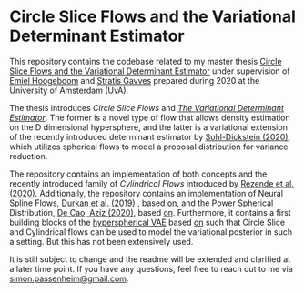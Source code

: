 # Circle Slice Flows and the Variational Determinant Estimator

This repository contains the codebase related to my master thesis [Circle Slice Flows and the Variational Determinant Estimator](https://github.com/P4ppenheimer/master_thesis) under supervision of [Emiel Hoogeboom](https://scholar.google.nl/citations?user=nkTd_BIAAAAJ&hl=en) and [Stratis Gavves](https://scholar.google.com/citations?user=QqfCvsgAAAAJ&hl=en) prepared during 2020 at the University of Amsterdam (UvA). 

The thesis introduces _Circle Slice Flows_ and [_The Variational Determinant Estimator_](https://arxiv.org/abs/2012.13311). The former is a novel type of flow that allows density estimation on the D dimensional hypersphere, and the latter is a variational extension of the recently introduced determinant estimator by [Sohl-Dickstein (2020)](https://arxiv.org/abs/2005.06553v2), which utilizes spherical flows to model a proposal distribution for variance reduction. 

The repository contains an implementation of both concepts and the recently introduced family of _Cylindrical Flows_ introduced by 
[Rezende et al. (2020)](https://arxiv.org/abs/2002.02428). Additionally, the repository contains an implementation of Neural Spline Flows, [Durkan et al. (2019)](https://arxiv.org/abs/1906.04032) , based [on](https://github.com/bayesiains/nflows/tree/master/nflows/transforms/splines), and the Power Spherical Distribution, [De Cao, Aziz (2020)](https://arxiv.org/abs/2006.04437), based [on](https://github.com/nicola-decao/power_spherical). Furthermore, it contains a first building blocks of the [hyperspherical VAE](https://arxiv.org/abs/1804.00891) based [on](https://github.com/nicola-decao/s-vae-pytorch) such that Circle Slice and Cylindrical flows can be used to model the variational posterior in such a setting. But this has not been extensively used.

It is still subject to change and the readme will be extended and clarified at a later time point. If you have any questions, feel free to reach out to me via simon.passenheim@gmail.com.

